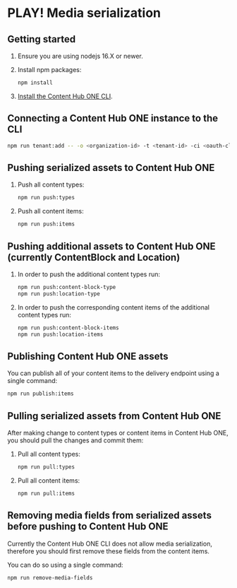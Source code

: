 # PLAY! Media serialization

## Getting started

1. Ensure you are using nodejs 16.X or newer.
1. Install npm packages:

   ```bash
   npm install
   ```

1. [Install the Content Hub ONE CLI](https://doc.sitecore.com/ch-one/en/developers/content-hub-one/content-hub-one-cli--install-and-run-the-cli.html).

## Connecting a Content Hub ONE instance to the CLI

```bash
npm run tenant:add -- -o <organization-id> -t <tenant-id> -ci <oauth-client-id> -cs <oauth-client-secret>
```

## Pushing serialized assets to Content Hub ONE

1. Push all content types:

   ```bash
   npm run push:types
   ```

1. Push all content items:

   ```bash
   npm run push:items
   ```

## Pushing additional assets to Content Hub ONE (currently ContentBlock and Location)

1. In order to push the additional content types run:

   ```bash
   npm run push:content-block-type
   npm run push:location-type
   ```

1. In order to push the corresponding content items of the additional content types run:

   ```bash
   npm run push:content-block-items
   npm run push:location-items
   ```

## Publishing Content Hub ONE assets

You can publish all of your content items to the delivery endpoint using a single command:

```bash
npm run publish:items
```

## Pulling serialized assets from Content Hub ONE

After making change to content types or content items in Content Hub ONE, you should pull the changes and commit them:

1. Pull all content types:

   ```bash
   npm run pull:types
   ```

1. Pull all content items:

   ```bash
   npm run pull:items
   ```

## Removing media fields from serialized assets before pushing to Content Hub ONE

Currently the Content Hub ONE CLI does not allow media serialization, therefore you should first remove these fields from the content items.

You can do so using a single command:

```bash
npm run remove-media-fields
```
